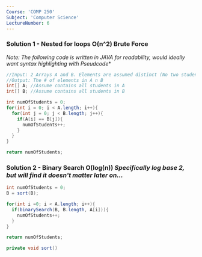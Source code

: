 ```yaml
---
Course: 'COMP 250'
Subject: 'Computer Science'
LectureNumber: 6
---
```

### Solution 1 - Nested for loops **O(n^2) Brute Force**
*Note: The following code is written in JAVA for readability, would ideally want syntax highlighting with Pseudcode**
```java
//Input: 2 Arrays A and B. Elements are assumed distinct (No two students with same name)
//Output: The # of elements in A n B
int[] A; //Assume contains all students in A
int[] B; //Assume contains all students in B

int numOfStudents = 0;
for(int i = 0; i < A.length; i++){
  for(int j = 0; j < B.length; j++){
    if(A[i] == B[j]){
      numOfStudents++;
    }
  }
}

return numOfStudents;
```

### Solution 2 - Binary Search **O(log(n))** _Specifically log base 2, but will find it doesn't matter later on..._
```java
int numOfStudents = 0;
B = sort(B);

for(int i =0; i < A.length; i++){
  if(binarySearch(B, B.length, A[i])){
    numOfStudents++;
  }
}

return numOfStudents;

private void sort()
